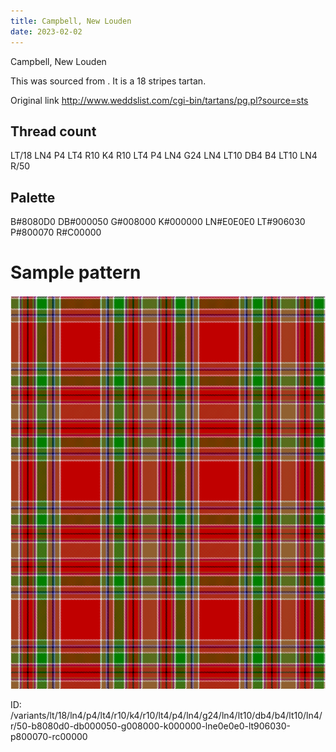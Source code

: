 ```yaml
---
title: Campbell, New Louden
date: 2023-02-02
---
```

Campbell, New Louden

This was sourced from <no value>.  It is a 18 stripes tartan.

Original link http://www.weddslist.com/cgi-bin/tartans/pg.pl?source=sts

## Thread count
LT/18 LN4 P4 LT4 R10 K4 R10 LT4 P4 LN4 G24 LN4 LT10 DB4 B4 LT10 LN4 R/50

## Palette
B#8080D0 DB#000050 G#008000 K#000000 LN#E0E0E0 LT#906030 P#800070 R#C00000

# Sample pattern

![Tartan detail](tartan.png "LT/18 LN4 P4 LT4 R10 K4 R10 LT4 P4 LN4 G24 LN4 LT10 DB4 B4 LT10 LN4 R/50 tartan")

ID: /variants/lt/18/ln4/p4/lt4/r10/k4/r10/lt4/p4/ln4/g24/ln4/lt10/db4/b4/lt10/ln4/r/50-b8080d0-db000050-g008000-k000000-lne0e0e0-lt906030-p800070-rc00000